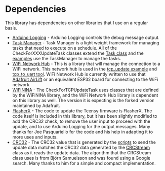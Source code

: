 # Dependencies
This library has dependencies on other libraries that I use on a regular basis.

- [Arduino Logging](https://github.com/markwomack/ArduinoLogging) - Arduino
  Logging controls the debug message output.
- [Task Manager](https://github.com/markwomack/TaskManager) - Task Manager is
  a light weight framework for managing tasks that need to execute on a schedule.
  All of the CheckForXXXUpdateTask classes extend the
  [Task class](https://github.com/markwomack/TaskManager/blob/main/src/Task.h) and the
  [examples](https://github.com/markwomack/FlasherXUpdater/tree/main/examples)
  use the TaskManager to manage the tasks.
- [WiFi Network Hub](https://github.com/markwomack/WiFiNetworkHub) - This is a
  library that will manage the connection to a WiFi network. This network hub is
  used in the [tcp_update example](https://github.com/markwomack/FlasherXUpdater/tree/main/examples/tcp_update)
  and [tcp_to_uart tool](https://github.com/markwomack/FlasherXUpdater/tree/main/tool/tcp_to_uart).
  WiFi Network Hub is currently written to
  use that [Adafruit AirLift](https://www.adafruit.com/product/4201) or an
  equivalent ESP32 board for connecting to the WiFi network.
- [WiFiNINA](https://github.com/adafruit/WiFiNINA/) - The CheckForTCPUpdateTask
  uses classes that are defined by the WiFiNINA library, and the WiFi Network
  Hub library is dependent on this library as well. The version it is expecting
  is the forked version maintained by Adafruit.
- [FlasherX](https://github.com/joepasquariello/FlasherX) - The code to update
  the Teensy firmware is FlasherX. The code itself is included in this library,
  but it has been slightly modified to add the CRC32 check, to remove the user
  input to proceed with the update, and to use Arduino Logging for the output
  messages. Many thanks for Joe Pasquariello for the code and his help in adapting
  it to more uses and inputs.
- [CRC32](http://home.thep.lu.se/~bjorn/crc/) - The CRC32 value that is generated
  by the [scripts](https://github.com/markwomack/FlasherXUpdater/tree/main/scripts)
  to send the update data matches the CRC32 data generated by the
  [CRCStream](https://github.com/markwomack/FlasherXUpdater/blob/main/src/CRCStream.h)
  class as it reads the update data. The algorithm that the CRCStream class uses is
  from Björn Samuelsson and was found using a Google search. Many thanks to him
  for a simple and compact implementation.
